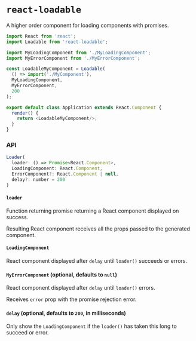 # `react-loadable`

A higher order component for loading components with promises.

```js
import React from 'react';
import Loadable from 'react-loadable';

import MyLoadingComponent from './MyLoadingComponent';
import MyErrorComponent from './MyErrorComponent';

const LoadableMyComponent = Loadable(
  () => import('./MyComponent'),
  MyLoadingComponent,
  MyErrorComponent,
  200
);

export default class Application extends React.Component {
  render() {
    return <LoadableMyComponent/>;
  }
}
```

### API

```js
Loader(
  loader: () => Promise<React.Component>,
  LoadingComponent: React.Component,
  ErrorComponent?: React.Component | null,
  delay?: number = 200
)
```

#### `loader`

Function returning promise returning a React component displayed on success.

Resulting React component receives all the props passed to the generated
component.

#### `LoadingComponent`

React component displayed after `delay` until `loader()` succeeds or errors.

#### `MyErrorComponent` (optional, defaults to `null`)

React component displayed after `delay` until `loader()` errors.

Receives `error` prop with the promise rejection error.

#### `delay` (optional, defaults to `200`, in milliseconds)

Only show the `LoadingComponent` if the `loader()` has taken this long to
succeed or error.
